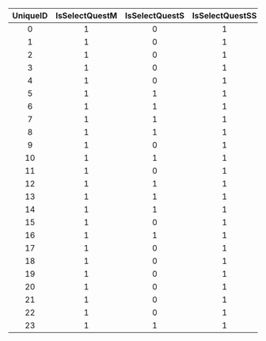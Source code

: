 | UniqueID | IsSelectQuestM | IsSelectQuestS | IsSelectQuestSS |
|:--:|:--:|:--:|:--:|
| 0 | 1 | 0 | 1 | 
| 1 | 1 | 0 | 1 | 
| 2 | 1 | 0 | 1 | 
| 3 | 1 | 0 | 1 | 
| 4 | 1 | 0 | 1 | 
| 5 | 1 | 1 | 1 | 
| 6 | 1 | 1 | 1 | 
| 7 | 1 | 1 | 1 | 
| 8 | 1 | 1 | 1 | 
| 9 | 1 | 0 | 1 | 
| 10 | 1 | 1 | 1 | 
| 11 | 1 | 0 | 1 | 
| 12 | 1 | 1 | 1 | 
| 13 | 1 | 1 | 1 | 
| 14 | 1 | 1 | 1 | 
| 15 | 1 | 0 | 1 | 
| 16 | 1 | 1 | 1 | 
| 17 | 1 | 0 | 1 | 
| 18 | 1 | 0 | 1 | 
| 19 | 1 | 0 | 1 | 
| 20 | 1 | 0 | 1 | 
| 21 | 1 | 0 | 1 | 
| 22 | 1 | 0 | 1 | 
| 23 | 1 | 1 | 1 | 
